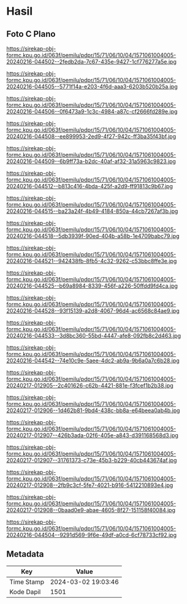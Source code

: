 # Hasil

## Foto C Plano

https://sirekap-obj-formc.kpu.go.id/063f/pemilu/pdpr/15/71/06/10/04/1571061004005-20240216-044502--2fedb2da-7c67-435e-9427-1cf776277a5e.jpg

https://sirekap-obj-formc.kpu.go.id/063f/pemilu/pdpr/15/71/06/10/04/1571061004005-20240216-044505--5771f14a-e203-4f6d-aaa3-6203b520b25a.jpg

https://sirekap-obj-formc.kpu.go.id/063f/pemilu/pdpr/15/71/06/10/04/1571061004005-20240216-044506--0f6473a9-1c3c-4984-a87c-cf2666fd289e.jpg

https://sirekap-obj-formc.kpu.go.id/063f/pemilu/pdpr/15/71/06/10/04/1571061004005-20240216-044508--ee899953-2ed9-4f27-942c-ff3ba35f43bf.jpg

https://sirekap-obj-formc.kpu.go.id/063f/pemilu/pdpr/15/71/06/10/04/1571061004005-20240216-044509--6b9ff73a-b2dc-40af-af32-31a5963c9823.jpg

https://sirekap-obj-formc.kpu.go.id/063f/pemilu/pdpr/15/71/06/10/04/1571061004005-20240216-044512--b813c416-4bda-425f-a2d9-ff91813c9b67.jpg

https://sirekap-obj-formc.kpu.go.id/063f/pemilu/pdpr/15/71/06/10/04/1571061004005-20240216-044515--ba23a24f-4b49-4184-850a-44cb7267af3b.jpg

https://sirekap-obj-formc.kpu.go.id/063f/pemilu/pdpr/15/71/06/10/04/1571061004005-20240216-044518--5db3939f-90ed-404b-a58b-1e4709babc79.jpg

https://sirekap-obj-formc.kpu.go.id/063f/pemilu/pdpr/15/71/06/10/04/1571061004005-20240216-044521--942438fb-8fb5-4c32-9262-c53bbc8ffe3e.jpg

https://sirekap-obj-formc.kpu.go.id/063f/pemilu/pdpr/15/71/06/10/04/1571061004005-20240216-044525--b69a8984-8339-456f-a226-50ffdd9fd4ca.jpg

https://sirekap-obj-formc.kpu.go.id/063f/pemilu/pdpr/15/71/06/10/04/1571061004005-20240216-044528--93f15139-a2d8-4067-96d4-ac6568c84ae9.jpg

https://sirekap-obj-formc.kpu.go.id/063f/pemilu/pdpr/15/71/06/10/04/1571061004005-20240216-044533--3d8bc360-55bd-4447-afe8-092fb8c2d463.jpg

https://sirekap-obj-formc.kpu.go.id/063f/pemilu/pdpr/15/71/06/10/04/1571061004005-20240216-044542--74e10c9e-5aee-4dc2-ab9a-9b6a0a7c6b28.jpg

https://sirekap-obj-formc.kpu.go.id/063f/pemilu/pdpr/15/71/06/10/04/1571061004005-20240217-012905--2c401626-c62b-4421-881e-f3fcef1b2b38.jpg

https://sirekap-obj-formc.kpu.go.id/063f/pemilu/pdpr/15/71/06/10/04/1571061004005-20240217-012906--1d462b81-9bd4-438c-bb8a-e64beea0ab4b.jpg

https://sirekap-obj-formc.kpu.go.id/063f/pemilu/pdpr/15/71/06/10/04/1571061004005-20240217-012907--426b3ada-02f6-405e-a843-d391168568d3.jpg

https://sirekap-obj-formc.kpu.go.id/063f/pemilu/pdpr/15/71/06/10/04/1571061004005-20240217-012907--31761373-c73e-45b3-b229-40cb443674af.jpg

https://sirekap-obj-formc.kpu.go.id/063f/pemilu/pdpr/15/71/06/10/04/1571061004005-20240217-012908--2fb9c3cf-5fe7-4021-b916-5412210893e4.jpg

https://sirekap-obj-formc.kpu.go.id/063f/pemilu/pdpr/15/71/06/10/04/1571061004005-20240217-012908--0baad0e9-abae-4605-8f27-151158f40084.jpg

https://sirekap-obj-formc.kpu.go.id/063f/pemilu/pdpr/15/71/06/10/04/1571061004005-20240216-044504--9291d569-9f6e-49df-a0cd-6cf78733cf92.jpg


## Metadata

| Key        | Value               |
| ---------- | ------------------- |
| Time Stamp | 2024-03-02 19:03:46 |
| Kode Dapil | 1501                |



